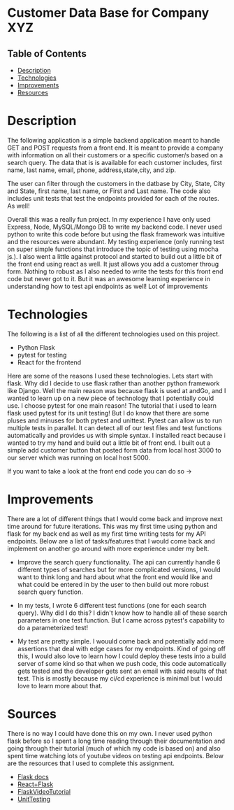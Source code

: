 # Customer Data Base for Company XYZ

## Table of Contents 
* [Description](#description)
* [Technologies](#tech)
* [Improvements](#improvements)
* [Resources](#resources)

# Description

The following application is a simple backend application meant to handle GET and POST requests from a front end. It is meant to provide a company with information on all their customers or a specific customer/s based on a search query. The data that is is available for each customer includes, first name, last name, email, phone, address,state,city, and zip. 

The user can filter through the customers in the datbase by City, State, City and State, first name, last name, or First and Last name. The code also includes unit tests that test the endpoints provided for each of the routes. As well! 

Overall this was a really fun project. In my experience I have only used Express, Node, MySQL/Mongo DB to write my backend code. I never used python to write this code before but using the flask framework was intuitive and the resources were abundant. My testing experience (only running test on super simple functions that introduce the topic of testing using mocha js.). I also went a little against protocol and started to build out a little bit of the front
end using react as well. It just allows you add a customer throug form. Nothing to robust as I also needed to write
the tests for this front end code but never got to it. But it was an awesome learning experience in understanding how to test api endpoints as well! Lot of improvements 

# Technologies

The following is a list of all the different technologies used on this project. 

* Python Flask
* pytest for testing
* React for the frontend

Here are some of the reasons I used these technologies. Lets start with flask. Why did I decide to use flask rather than another python framework like Django. Well the main reason was because flask is used at andGo, and I wanted to 
learn up on a new piece of technology that I potentially could use. I choose pytest for one main reason! The tutorial 
that i used to learn flask used pytest for its unit testing! But I do know that there are some pluses and minuses for 
both pytest and unittest. Pytest can allow us to run multiple tests in parallel. It can detect all of our test files and test functions automatically and provides us with simple syntax. I installed react because i wanted to try my hand and build out a little bit of front end. I built out a simple add customer button that posted form data from local host 3000 to our server which was running on local host 5000. 

If you want to take a look at the front end code you can do so -> 

# Improvements 

There are a lot of different things that I would come back and improve next time around for future iterations. This was my first time using python and flask for my back end as well as my first time writing tests for my API endpoints. Below are a list of tasks/features that I would come back and implement on another go around with more experience under my belt. 

* Improve the search query functionality. The api can currently handle 6 different types of searches but for more complicated versions, I would want to think long and hard about what the front end would like and what could be entered in by the user to then build out more robust search query function. 

* In my tests, I wrote 6 different test functions (one for each search query). Why did I do this? I didn't know how to handle all of these search parameters in one test function. But I came across pytest's capability to do a parameterized test! 

* My test are pretty simple. I wouuld come back and potentially add more assertions that deal with edge cases for my endpoints. Kind of going off this, I would also love to learn how I could deploy these tests into a build server of some kind so that when we push code, this code automatically gets tested and the developer gets sent an email with said results of that test. This is mostly because my ci/cd experience is minimal but I would love to learn more about that.

# Sources 

There is no way I could have done this on my own. I never used python flask before so I spent a long time reading through their documentation and going through their tutorial (much of which my code is based on) and also spent time watching lots of youtube videos on testing api endpoints. Below are the resources that I used to complete this assignment.

* [Flask docs](https://flask.palletsprojects.com/en/1.1.x/tutorial/)
* [React+Flask](https://blog.miguelgrinberg.com/post/how-to-create-a-react--flask-project)
* [FlaskVideoTutorial](https://www.youtube.com/watch?v=hbDRTZarMUw&list=PLCC34OHNcOtqJBOLjXTd5xC0e-VD3siPn&index=8)
* [UnitTesting](https://flask.palletsprojects.com/en/1.1.x/tutorial/tests/)
